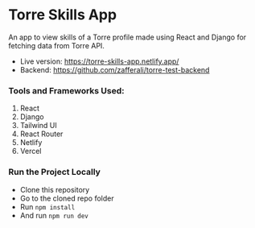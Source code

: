 # Torre Skills App

An app to view skills of a Torre profile made using React and Django for fetching data from Torre API.

- Live version: https://torre-skills-app.netlify.app/
- Backend: https://github.com/zafferali/torre-test-backend

### Tools and Frameworks Used:

1. React
2. Django
3. Tailwind UI
4. React Router
5. Netlify
6. Vercel

### Run the Project Locally

* Clone this repository
* Go to the cloned repo folder
* Run `npm install`
* And run `npm run dev`
